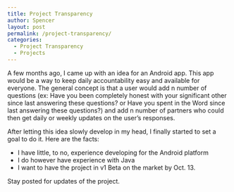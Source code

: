 ```yaml
---
title: Project Transparency
author: Spencer
layout: post
permalink: /project-transparency/
categories:
  - Project Transparency
  - Projects
---
```

A few months ago, I came up with an idea for an Android app. This app would be a way to keep daily accountability easy and available for everyone. The general concept is that a user would add n number of questions (ex: Have you been completely honest with your significant other since last answering these questions? or Have you spent in the Word since last answering these questions?) and add n number of partners who could then get daily or weekly updates on the user’s responses.

After letting this idea slowly develop in my head, I finally started to set a goal to do it. Here are the facts:

  * I have little, to no, experience developing for the Android platform
  * I do however have experience with Java
  * I want to have the project in v1 Beta on the market by Oct. 13.

Stay posted for updates of the project.
